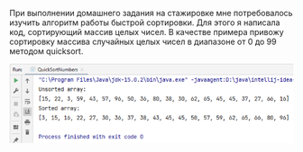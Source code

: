 При выполнении домашнего задания на стажировке мне потребовалось изучить алгоритм работы быстрой сортировки. 
Для этого я написала код, сортирующий массив целых чисел. В качестве примера привожу сортировку массива случайных целых
чисел в диапазоне от 0 до 99 методом quicksort.

![img.png](pictures/img.png)